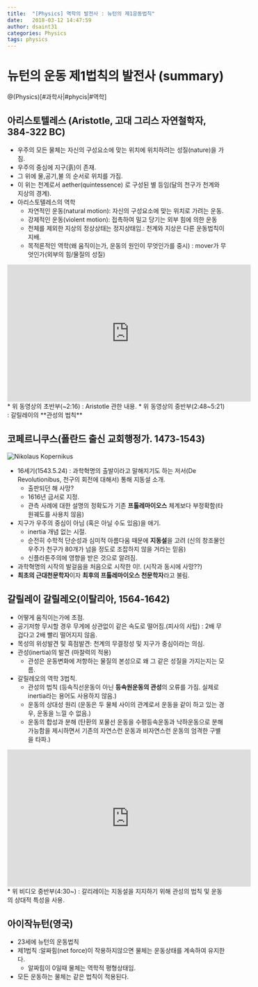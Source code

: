 ```yaml
---
title:  "[Physics] 역학의 발전사 : 뉴턴의 제1운동법칙"
date:   2018-03-12 14:47:59
author: dsaint31
categories: Physics
tags: physics
---
```

# 뉴턴의 운동 제1법칙의 발전사 (summary)

@(Physics)[#과학사|#phycis|#역학]
## 아리스토텔레스 (Aristotle, 고대 그리스 자연철학자, 384-322 BC)
* 우주의 모든 물체는 자신의 구성요소에 맞는 위치에 위치하려는 성질(nature)을 가짐.
* 우주의 중심에 지구(흙)이 존재.
* 그 위에 물,공기,불 의 순서로 위치를 가짐.
* 이 위는 천계로서 aether(quintessence) 로 구성된 별 등임(달의 천구가 천계와 지상의 경계).
* 아리스토텔레스의 역학
  * 자연적인 운동(natural motion): 자신의 구성요소에 맞는 위치로 가려는 운동.
  * 강제적인 운동(violent motion): 접촉하여 밀고 당기는 외부 힘에 의한 운동
  * 천체를 제외한 지상의 정상상태는 정지상태임.:  천계와 지상은 다른 운동법칙이 지배.
  * 목적론적인 역학(왜 움직이는가, 운동의 원인이 무엇인가를 중시) : mover가 무엇인가(외부의 힘/물질의 성질)
 <iframe width="560" height="315" src="https://www.youtube.com/embed/a6WyFatRCvc" frameborder="0" allow="autoplay; encrypted-media" allowfullscreen></iframe>
  * 위 동영상의 초반부(~2:16) : Aristotle 관한 내용.
  * 위 동영상의 중반부(2:48~5:21) : 갈릴레이의 **관성의 법칙**

## 코페르니쿠스(폴란드 출신 교회행정가. 1473-1543)
![Nikolaus Kopernikus](https://upload.wikimedia.org/wikipedia/commons/thumb/f/f2/Nikolaus_Kopernikus.jpg/514px-Nikolaus_Kopernikus.jpg)
* 16세기(1543.5.24) : 과학혁명의 출발이라고 말해지기도 하는 저서(De Revolutionibus,  천구의 회전에 대해서) 통해 지동설 소개.
  * 출판되던 해 사망?
  * 1616년 금서로 지정.
  * 관측 사례에 대한 설명의 정확도가 기존 **프톨레마이오스** 체계보다 부정확함(타원궤도를 사용치 않음)
* 지구가 우주의 중심이 아님 (혹은 아닐 수도 있음)을 애기.
  * inertia 개념 없는 시절.
  * 순전히 수학적 단순성과 심미적 아름다움 때문에 **지동설**을 고려 (신의 창조물인 우주가 천구가 80개가 넘을 정도로 조잡하지 않을 거라는 믿음) 
  * 신플라톤주의에 영향을 받은 것으로 알려짐.
* 과학혁명의 시작의 발걸음을 처음으로 시작한 이!. (시작과 동시에 사망??)
* **최초의 근대천문학자**이자 **최후의 프톨레마이오스 천문학자**라고 불림.

## 갈릴레이 갈릴레오(이탈리아, 1564-1642)
* 어떻게 움직이는가에 초점.
* 공기저항 무시할 경우 무게에 상관없이 같은 속도로 떨어짐.(피사의 사탑) : 2배 무겁다고 2배 빨리 떨어지지 않음.
* 목성의 위성발견 및 흑점발견: 천계의 무결정성 및 지구가 중심이라는 의심.
* 관성(inertia)의 발견 (마찰력의 적용)
  * 관성은 운동변화에 저항하는 물질의 본성으로 왜 그 같은 성질을 가지는지는 모름.
* 갈릴레오의 역학 3법칙.
  * 관성의 법칙 (등속직선운동이 아닌 **등속원운동의 관성**의 오류를 가짐. 실제로 inertia라는 용어도 사용하지 않음.)
  * 운동의 상대성 원리 (운동은 두 물체 사이의 관계로서 운동을 같이 하고 있는 경우, 운동을 느낄 수 없음.)
  * 운동의 합성과 분해 (탄환의 포물선 운동을 수평등속운동과 낙하운동으로 분해 가능함을 제시하면서 기존의 자연스런 운동과 비자연스런 운동의 엄격한 구별을 타파.)
<iframe width="560" height="315" src="https://www.youtube.com/embed/X-lVL8QIpAw?start=270" frameborder="0" allow="autoplay; encrypted-media" allowfullscreen></iframe>
  * 위 비디오 중반부(4:30~) : 갈리레이는 지동설을 지지하기 위해 관성의 법칙 및 운동의 상대적 특성을 사용.
  
## 아이작뉴턴(영국)
* 23세에 뉴턴의 운동법칙
* 제1법칙 :알짜힘(net force)이 작용하지않으면 물체는 운동상태를 계속하여 유지한다.
  * 알짜힘이 0일때 물체는 역학적 평형상태임.
* 모든 운동하는 물체는 같은 법칙이 적용된다.
